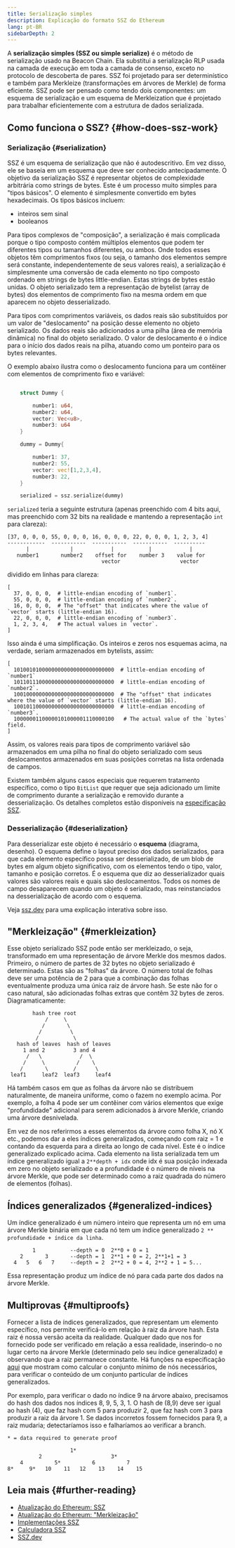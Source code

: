 ```yaml
---
title: Serialização simples
description: Explicação do formato SSZ do Ethereum
lang: pt-BR
sidebarDepth: 2
---
```


A **serialização simples (SSZ ou simple serialize)** é o método de serialização usado na Beacon Chain. Ela substitui a serialização RLP usada na camada de execução em toda a camada de consenso, exceto no protocolo de descoberta de pares. SSZ foi projetado para ser determinístico e também para Merkleize (transformações em árvores de Merkle) de forma eficiente. SSZ pode ser pensado como tendo dois componentes: um esquema de serialização e um esquema de Merkleization que é projetado para trabalhar eficientemente com a estrutura de dados serializada.

## Como funciona o SSZ? {#how-does-ssz-work}

### Serialização {#serialization}

SSZ é um esquema de serialização que não é autodescritivo. Em vez disso, ele se baseia em um esquema que deve ser conhecido antecipadamente. O objetivo da serialização SSZ é representar objetos de complexidade arbitrária como strings de bytes. Este é um processo muito simples para "tipos básicos". O elemento é simplesmente convertido em bytes hexadecimais. Os tipos básicos incluem:

- inteiros sem sinal
- booleanos

Para tipos complexos de "composição", a serialização é mais complicada porque o tipo composto contém múltiplos elementos que podem ter diferentes tipos ou tamanhos diferentes, ou ambos. Onde todos esses objetos têm comprimentos fixos (ou seja, o tamanho dos elementos sempre será constante, independentemente de seus valores reais), a serialização é simplesmente uma conversão de cada elemento no tipo composto ordenado em strings de bytes little-endian. Estas strings de bytes estão unidas. O objeto serializado tem a representação de bytelist (array de bytes) dos elementos de comprimento fixo na mesma ordem em que aparecem no objeto desserializado.

Para tipos com comprimentos variáveis, os dados reais são substituídos por um valor de "deslocamento" na posição desse elemento no objeto serializado. Os dados reais são adicionados a uma pilha (área de memória dinâmica) no final do objeto serializado. O valor de deslocamento é o índice para o início dos dados reais na pilha, atuando como um ponteiro para os bytes relevantes.

O exemplo abaixo ilustra como o deslocamento funciona para um contêiner com elementos de comprimento fixo e variável:

```Rust

    struct Dummy {

        number1: u64,
        number2: u64,
        vector: Vec<u8>,
        number3: u64
    }

    dummy = Dummy{

        number1: 37,
        number2: 55,
        vector: vec![1,2,3,4],
        number3: 22,
    }

    serialized = ssz.serialize(dummy)

```

`serialized` teria a seguinte estrutura (apenas preenchido com 4 bits aqui, mas preenchido com 32 bits na realidade e mantendo a representação `int` para clareza):

```
[37, 0, 0, 0, 55, 0, 0, 0, 16, 0, 0, 0, 22, 0, 0, 0, 1, 2, 3, 4]
------------  -----------  -----------  -----------  ----------
      |             |            |           |            |
   number1       number2    offset for    number 3    value for
                              vector                   vector

```

dividido em linhas para clareza:

```
[
  37, 0, 0, 0,  # little-endian encoding of `number1`.
  55, 0, 0, 0,  # little-endian encoding of `number2`.
  16, 0, 0, 0,  # The "offset" that indicates where the value of `vector` starts (little-endian 16).
  22, 0, 0, 0,  # little-endian encoding of `number3`.
  1, 2, 3, 4,   # The actual values in `vector`.
]
```

Isso ainda é uma simplificação. Os inteiros e zeros nos esquemas acima, na verdade, seriam armazenados em bytelists, assim:

```
[
  10100101000000000000000000000000  # little-endian encoding of `number1`
  10110111000000000000000000000000  # little-endian encoding of `number2`.
  10010000000000000000000000000000  # The "offset" that indicates where the value of `vector` starts (little-endian 16).
  10010110000000000000000000000000  # little-endian encoding of `number3`.
  10000001100000101000001110000100   # The actual value of the `bytes` field.
]
```

Assim, os valores reais para tipos de comprimento variável são armazenados em uma pilha no final do objeto serializado com seus deslocamentos armazenados em suas posições corretas na lista ordenada de campos.

Existem também alguns casos especiais que requerem tratamento específico, como o tipo `BitList` que requer que seja adicionado um limite de comprimento durante a serialização e removido durante a desserialização. Os detalhes completos estão disponíveis na [especificação SSZ](https://github.com/ethereum/consensus-specs/blob/dev/ssz/simple-serialize.md).

### Desserialização {#deserialization}

Para desserializar este objeto é necessário o <b>esquema</b> (diagrama, desenho). O esquema define o layout preciso dos dados serializados, para que cada elemento específico possa ser desserializado, de um blob de bytes em algum objeto significativo, com os elementos tendo o tipo, valor, tamanho e posição corretos. É o esquema que diz ao desserializador quais valores são valores reais e quais são deslocamentos. Todos os nomes de campo desaparecem quando um objeto é serializado, mas reinstanciados na desserialização de acordo com o esquema.

Veja [ssz.dev](https://www.ssz.dev/overview) para uma explicação interativa sobre isso.

## "Merkleização" {#merkleization}

Esse objeto serializado SSZ pode então ser merkleizado, o seja, transformado em uma representação de árvore Merkle dos mesmos dados. Primeiro, o número de partes de 32 bytes no objeto serializado é determinado. Estas são as "folhas" da árvore. O número total de folhas deve ser uma potência de 2 para que a combinação das folhas eventualmente produza uma única raiz de árvore hash. Se este não for o caso natural, são adicionadas folhas extras que contêm 32 bytes de zeros. Diagramaticamente:

```
        hash tree root
            /     \
           /       \
          /         \
         /           \
   hash of leaves  hash of leaves
     1 and 2         3 and 4
      /   \            /  \
     /     \          /    \
    /       \        /      \
 leaf1     leaf2  leaf3     leaf4
```

Há também casos em que as folhas da árvore não se distribuem naturalmente, de maneira uniforme, como o fazem no exemplo acima. Por exemplo, a folha 4 pode ser um contêiner com vários elementos que exige "profundidade" adicional para serem adicionados à árvore Merkle, criando uma árvore desnivelada.

Em vez de nos referirmos a esses elementos da árvore como folha X, nó X etc., podemos dar a eles índices generalizados, começando com raiz = 1 e contando da esquerda para a direita ao longo de cada nível. Este é o índice generalizado explicado acima. Cada elemento na lista serializada tem um índice generalizado igual a `2**depth + idx` onde idx é sua posição indexada em zero no objeto serializado e a profundidade é o número de níveis na árvore Merkle, que pode ser determinado como a raiz quadrada do número de elementos (folhas).

## Índices generalizados {#generalized-indices}

Um índice generalizado é um número inteiro que representa um nó em uma árvore Merkle binária em que cada nó tem um índice generalizado `2 ** profundidade + índice da linha`.

```
        1           --depth = 0  2**0 + 0 = 1
    2       3       --depth = 1  2**1 + 0 = 2, 2**1+1 = 3
  4   5   6   7     --depth = 2  2**2 + 0 = 4, 2**2 + 1 = 5...

```

Essa representação produz um índice de nó para cada parte dos dados na árvore Merkle.

## Multiprovas {#multiproofs}

Fornecer a lista de índices generalizados, que representam um elemento específico, nos permite verificá-lo em relação à raiz da árvore hash. Esta raiz é nossa versão aceita da realidade. Qualquer dado que nos for fornecido pode ser verificado em relação a essa realidade, inserindo-o no lugar certo na árvore Merkle (determinado pelo seu índice generalizado) e observando que a raiz permanece constante. Há funções na especificação [aqui](https://github.com/ethereum/consensus-specs/blob/dev/ssz/merkle-proofs.md#merkle-multiproofs) que mostram como calcular o conjunto mínimo de nós necessários, para verificar o conteúdo de um conjunto particular de índices generalizados.

Por exemplo, para verificar o dado no índice 9 na árvore abaixo, precisamos do hash dos dados nos índices 8, 9, 5, 3, 1. O hash de (8,9) deve ser igual ao hash (4), que faz hash com 5 para produzir 2, que faz hash com 3 para produzir a raiz da árvore 1. Se dados incorretos fossem fornecidos para 9, a raiz mudaria; detectaríamos isso e falharíamos ao verificar a branch.

```
* = data required to generate proof

                    1*
          2                      3*
    4          5*          6          7
8*     9*   10    11   12    13    14    15

```

## Leia mais {#further-reading}

- [Atualização do Ethereum: SSZ](https://eth2book.info/altair/part2/building_blocks/ssz)
- [Atualização do Ethereum: "Merkleização"](https://eth2book.info/altair/part2/building_blocks/merkleization)
- [Implementações SSZ](https://github.com/ethereum/consensus-specs/issues/2138)
- [Calculadora SSZ](https://simpleserialize.com/)
- [SSZ.dev](https://www.ssz.dev/)
